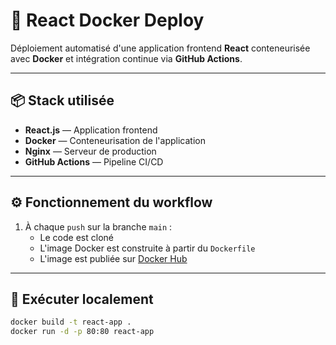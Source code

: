 # 🚀 React Docker Deploy

Déploiement automatisé d'une application frontend **React** conteneurisée avec **Docker** et intégration continue via **GitHub Actions**.

---

## 📦 Stack utilisée

- **React.js** — Application frontend
- **Docker** — Conteneurisation de l'application
- **Nginx** — Serveur de production
- **GitHub Actions** — Pipeline CI/CD

---

## ⚙️ Fonctionnement du workflow

1. À chaque `push` sur la branche `main` :
   - Le code est cloné
   - L'image Docker est construite à partir du `Dockerfile`
   - L'image est publiée sur [Docker Hub](https://hub.docker.com/u/hakim2002)

---

## 🐳 Exécuter localement

```bash
docker build -t react-app .
docker run -d -p 80:80 react-app

